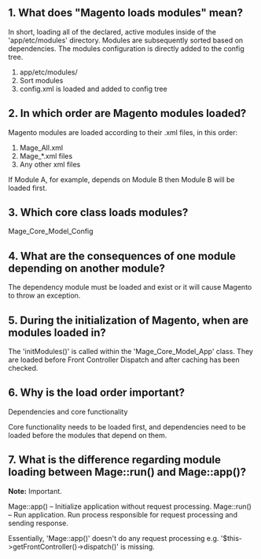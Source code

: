 ## 1. What does "Magento loads modules" mean?

In short, loading all of the declared, active modules inside of the 'app/etc/modules' directory.
Modules are subsequently sorted based on dependencies. The modules configuration is directly added to the config tree. 

1. app/etc/modules/
2. Sort modules
3. config.xml is loaded and added to config tree

## 2. In which order are Magento modules loaded?

Magento modules are loaded according to their .xml files, in this order:

1. Mage_All.xml
2. Mage_*.xml files
3. Any other xml files

If Module A, for example, depends on Module B then Module B will be loaded first.

## 3. Which core class loads modules?

Mage_Core_Model_Config

## 4. What are the consequences of one module depending on another module?

The dependency module must be loaded and exist or it will cause Magento to throw an exception.

## 5. During the initialization of Magento, when are modules loaded in?

The 'initModules()' is called within the 'Mage_Core_Model_App' class.
They are loaded before Front Controller Dispatch and after caching has been checked.

## 6. Why is the load order important?

Dependencies and core functionality

Core functionality needs to be loaded first, and dependencies need to be loaded before the modules that depend on them.

## 7. What is the difference regarding module loading between Mage::run() and Mage::app()?

**Note:** Important.

Mage::app() – Initialize application without request processing.
Mage::run() – Run application. Run process responsible for request processing and sending response.

Essentially, 'Mage::app()' doesn't do any request processing e.g. '$this->getFrontController()->dispatch()' is missing. 